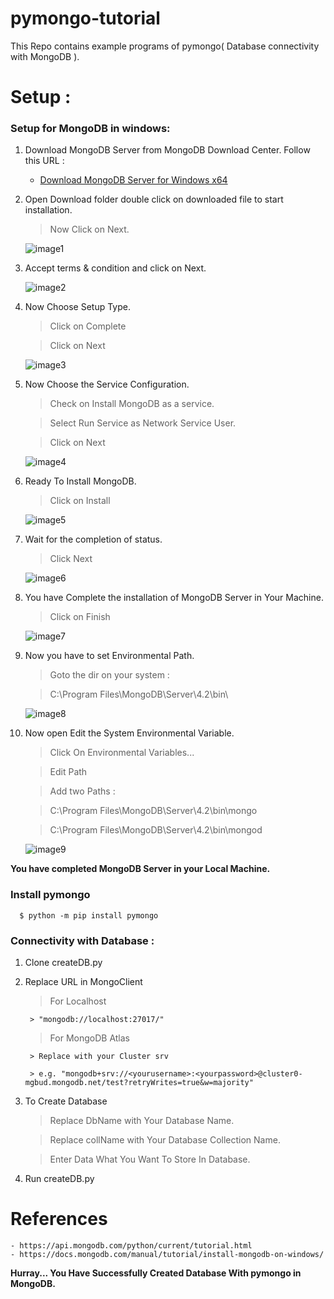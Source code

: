 # pymongo-tutorial
This Repo contains example programs of pymongo( Database connectivity with MongoDB ).

# Setup :
### Setup for MongoDB in windows:
1. Download MongoDB Server from MongoDB Download Center. Follow this URL :
   - [Download MongoDB Server for Windows x64](https://fastdl.mongodb.org/win32/mongodb-win32-x86_64-2012plus-4.2.6-signed.msi)

2. Open Download folder double click on downloaded file to start installation. 

    >Now Click on Next.

    ![image1](https://github.com/AmanSingour/Tutorial-Images/blob/master/pymongo/1.PNG)

3. Accept terms & condition and click on Next.

    ![image2](https://github.com/AmanSingour/Tutorial-Images/blob/master/pymongo/2.PNG)

4. Now Choose Setup Type.

    >Click on Complete
    
    >Click on Next
    
    ![image3](https://github.com/AmanSingour/Tutorial-Images/blob/master/pymongo/3.PNG)

5. Now Choose the Service Configuration.

    >Check on Install MongoDB as a service.
    
    >Select Run Service as Network Service User.
    
    >Click on Next
    
    ![image4](https://github.com/AmanSingour/Tutorial-Images/blob/master/pymongo/4.PNG)

6. Ready To Install MongoDB.

    >Click on Install
    
    ![image5](https://github.com/AmanSingour/Tutorial-Images/blob/master/pymongo/6.PNG)

7. Wait for the completion of status.

    >Click Next
      
    ![image6](https://github.com/AmanSingour/Tutorial-Images/blob/master/pymongo/7.PNG)

8. You have Complete the installation of MongoDB Server in Your Machine.

    >Click on Finish
    
    ![image7](https://github.com/AmanSingour/Tutorial-Images/blob/master/pymongo/8.PNG)

9. Now you have to set Environmental Path.

    > Goto the dir on your system :
    
    > C:\Program Files\MongoDB\Server\4.2\bin\
    
    ![image8](https://github.com/AmanSingour/Tutorial-Images/blob/master/pymongo/9.PNG)

10. Now open Edit the System Environmental Variable.
    >Click On Environmental Variables...
    
    >Edit Path
    
    >Add two Paths :
    
    >C:\Program Files\MongoDB\Server\4.2\bin\mongo
    
    >C:\Program Files\MongoDB\Server\4.2\bin\mongod
    
    ![image9](https://github.com/AmanSingour/Tutorial-Images/blob/master/pymongo/10.PNG)

**You have completed MongoDB Server in your Local Machine.**

### Install pymongo

    
      $ python -m pip install pymongo
    

### Connectivity with Database :

1. Clone createDB.py 

2. Replace URL in MongoClient

    > For Localhost
    
        > "mongodb://localhost:27017/" 
      
    > For MongoDB Atlas
    
        > Replace with your Cluster srv
        
        > e.g. "mongodb+srv://<yourusername>:<yourpassword>@cluster0-mgbud.mongodb.net/test?retryWrites=true&w=majority"
 
3. To Create Database
    > Replace DbName with Your Database Name.
    
    > Replace collName with Your Database Collection Name.

    > Enter Data What You Want To Store In Database.
    
4. Run createDB.py

# References

    - https://api.mongodb.com/python/current/tutorial.html
    - https://docs.mongodb.com/manual/tutorial/install-mongodb-on-windows/

**Hurray... You Have Successfully Created Database With pymongo in MongoDB.**
